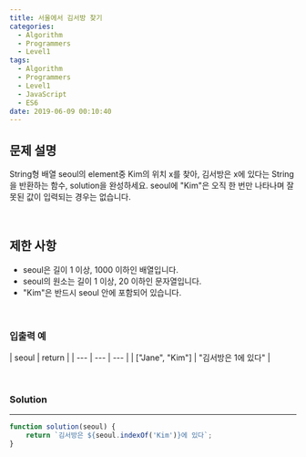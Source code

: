 ```yaml
---
title: 서울에서 김서방 찾기
categories:
  - Algorithm
  - Programmers
  - Level1
tags:
  - Algorithm
  - Programmers
  - Level1
  - JavaScript
  - ES6
date: 2019-06-09 00:10:40
---
```


## 문제 설명
String형 배열 seoul의 element중 Kim의 위치 x를 찾아, 김서방은 x에 있다는 String을 반환하는 함수, solution을 완성하세요. seoul에 "Kim"은 오직 한 번만 나타나며 잘못된 값이 입력되는 경우는 없습니다.

<br/>


## 제한 사항
- seoul은 길이 1 이상, 1000 이하인 배열입니다.
- seoul의 원소는 길이 1 이상, 20 이하인 문자열입니다.
- "Kim"은 반드시 seoul 안에 포함되어 있습니다.

<br/>


### 입출력 예
| seoul | return |
| --- | --- | --- |
| ["Jane", "Kim"] | "김서방은 1에 있다" |

	
<br/>


### Solution

---

```javascript
function solution(seoul) {
    return `김서방은 ${seoul.indexOf('Kim')}에 있다`;
}
```